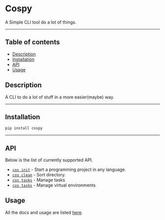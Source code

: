 # Cospy
A Simple CLI tool do a lot of things.
___
## Table of contents
  - [Description](#DESCRIPTION)
  - [Installation](#INSTALLATION)
  - [API](#API)
  - [Usage](#USAGE)


## Description
A CLI to do a lot of stuff in a more easier(maybe) way. 
___

## Installation
```bash
pip install cospy
```
___
## API

Below is the list of currently supported API.

* [`cos init`](https://github.com/Adwaith-Rajesh/cospy/blob/master/docs/README.md#init)  - Start a programming project in any language.
* [`cos clean`](https://github.com/Adwaith-Rajesh/cospy/blob/master/docs/README.md#clean) - Sort directory.
* [`cos tasks`](https://github.com/Adwaith-Rajesh/cospy/blob/master/docs/README.md#tasks) - Manage tasks
* [`cos tasks`](https://github.com/Adwaith-Rajesh/cospy/blob/master/docs/README.md#venv) - Manage virtual environments

## Usage
All the docs and usage are listed [here](https://github.com/Adwaith-Rajesh/cospy/tree/master/docs).
